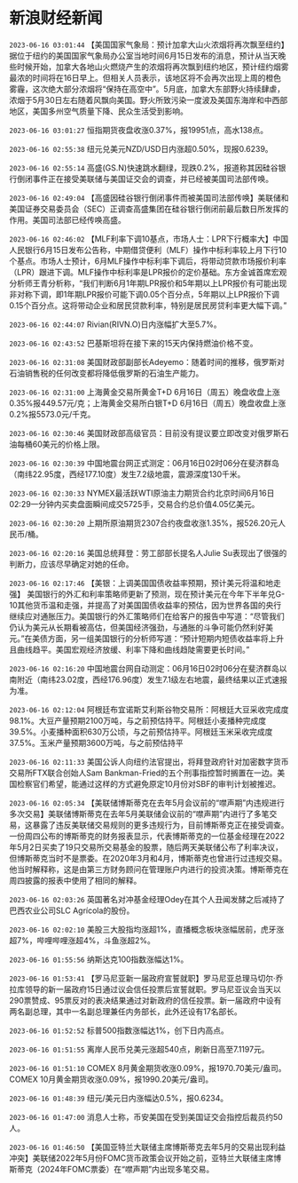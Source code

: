 # 新浪财经新闻
`2023-06-16 03:01:44` 【美国国家气象局：预计加拿大山火浓烟将再次飘至纽约】据位于纽约的美国国家气象局办公室当地时间6月15日发布的消息，预计从当天晚些时候开始，加拿大各地山火燃烧产生的浓烟将再次飘到纽约地区，预计纽约烟雾最浓的时间将在16日早上。但相关人员表示，该地区将不会再次出现上周的橙色雾霾，这次绝大部分浓烟将“保持在高空中”。5月底，加拿大东部野火持续肆虐，浓烟于5月30日左右随着风飘向美国。野火所致污染一度波及美国东海岸和中西部地区，美国多州空气质量下降、民众生活受到影响。

`2023-06-16 03:01:27` 恒指期货夜盘收涨0.37%，报19951点，高水138点。

`2023-06-16 02:55:38` 纽元兑美元NZD/USD日内涨超0.50%，现报0.6239。

`2023-06-16 02:55:14` 高盛(GS.N)快速跳水翻绿，现跌0.2%，报道称其因硅谷银行倒闭事件正在接受美联储与美国证交会的调查，并已经被美国司法部传唤。

`2023-06-16 02:49:04` 【高盛因硅谷银行倒闭事件而被美国司法部传唤】美联储和美国证券交易委员会（SEC）正调查高盛集团在硅谷银行倒闭前最后数日所发挥的作用。美国司法部已经传唤高盛。

`2023-06-16 02:46:02` 【MLF利率下调10基点，市场人士：LPR下行概率大】中国人民银行6月15日发布公告称，中期借贷便利（MLF）操作中标利率较上月下行10个基点。市场人士预计，6月MLF操作中标利率下调后，将带动贷款市场报价利率（LPR）跟进下调。MLF操作中标利率是LPR报价的定价基础。东方金诚首席宏观分析师王青分析称，“我们判断6月1年期LPR报价和5年期以上LPR报价有可能出现非对称下调，即1年期LPR报价可能下调0.05个百分点，5年期以上LPR报价下调0.15个百分点。这将带动企业和居民贷款利率，特别是居民房贷利率更大幅下调。”

`2023-06-16 02:44:07` Rivian(RIVN.O)日内涨幅扩大至5.7%。

`2023-06-16 02:43:52` 巴基斯坦将在接下来的15天内保持燃油价格不变。

`2023-06-16 02:31:08` 美国财政部副部长Adeyemo：随着时间的推移，俄罗斯对石油销售税的任何改变都将降低俄罗斯的石油生产能力。

`2023-06-16 02:31:00` 上海黄金交易所黄金T+D 6月16日（周五）晚盘收盘上涨0.35%报449.57元/克；上海黄金交易所白银T+D 6月16日（周五）晚盘收盘上涨0.2%报5573.0元/千克。

`2023-06-16 02:30:46` 美国财政部高级官员：目前没有提议要立即改变对俄罗斯石油每桶60美元的价格上限。

`2023-06-16 02:30:39` 中国地震台网正式测定：06月16日02时06分在斐济群岛（南纬22.95度，西经177.10度）发生7.2级地震，震源深度130千米。

`2023-06-16 02:30:33` NYMEX最活跃WTI原油主力期货合约北京时间6月16日02:29一分钟内买卖盘面瞬间成交5725手，交易合约总价值4.05亿美元。

`2023-06-16 02:30:20` 上期所原油期货2307合约夜盘收涨1.35%，报526.20元人民币/桶。

`2023-06-16 02:20:16` 美国总统拜登：劳工部部长提名人Julie Su表现出了很强的判断力，应该尽早确定对她的任命。

`2023-06-16 02:17:46` 【美银：上调美国国债收益率预期，预计美元将温和地走强】 美国银行的外汇和利率策略师更新了预测，现在预计美元在今年下半年兑G-10其他货币温和走强，并提高了对美国国债收益率的预估，因为世界各国的央行继续应对通胀压力。美国银行的外汇策略师们在给客户的报告中写道：“尽管我们仍认为美元从长期看被高估，但美国经济强劲，与通胀的斗争可能仍然利好美元。”在美债方面，另一组美国银行的分析师写道：“预计短期内短债收益率将上升且曲线趋平。美国宏观经济放缓、利率下降和曲线趋陡需要更长时间。”

`2023-06-16 02:16:20` 中国地震台网自动测定：06月16日02时06分在斐济群岛以南附近（南纬23.02度，西经176.96度）发生7.1级左右地震，最终结果以正式速报为准。

`2023-06-16 02:12:04` 阿根廷布宜诺斯艾利斯谷物交易所：阿根廷大豆采收完成度98.1%。大豆产量预期2100万吨，与之前预估持平。阿根廷小麦播种完成度39.5%。小麦播种面积630万公顷，与之前预估持平。阿根廷玉米采收完成度37.5%。玉米产量预期3600万吨，与之前预估持平

`2023-06-16 02:11:33` 美国公诉人向纽约法官提出，将拜登政府针对加密数字货币交易所FTX联合创始人Sam Bankman-Fried的五个刑事指控暂时搁置在一边。美国检察官们希望，能通过这样的方式避免原定10月份对SBF的审判计划被推迟。

`2023-06-16 02:05:34` 【美联储博斯蒂克在去年5月会议前的“噤声期”内违规进行多次交易】美联储博斯蒂克在去年5月美联储会议前的“噤声期”内进行了多笔交易，这暴露了违反美联储交易规则的更多违规行为，目前博斯蒂克正在接受调查。一份周四公布的博斯蒂克的财务报表显示，代表博斯蒂克的一位基金经理在2022年5月2日买卖了19只交易所交易基金的股票，随后两天美联储公布了利率决议，但博斯蒂克当时不是票委。在2020年3月和4月，博斯蒂克也曾进行过违规交易。他当时解释称，这是由第三方财务顾问在管理账户内进行的投资决策。博斯蒂克在周四披露的报表中使用了相同的解释。

`2023-06-16 02:03:26` 英国著名对冲基金经理Odey在其个人丑闻发酵之后减持了巴西农业公司SLC Agrícola的股份。

`2023-06-16 02:02:10` 美股三大股指均涨超1%，直播概念板块涨幅居前，虎牙涨超7%，哔哩哔哩涨超4%，斗鱼涨超2%。

`2023-06-16 01:55:56` 纳斯达克100指数涨幅达1%。

`2023-06-16 01:53:41` 【罗马尼亚新一届政府宣誓就职】罗马尼亚总理马切尔·乔拉库领导的新一届政府15日通过议会信任投票后宣誓就职。罗马尼亚议会当天以290票赞成、95票反对的表决结果通过对新政府的信任投票。新一届政府中设有两名副总理，其中一名副总理兼任内务部长，此外还设有17名部长。

`2023-06-16 01:52:52` 标普500指数涨幅达1%，创下日内高点。

`2023-06-16 01:51:55` 离岸人民币兑美元涨超540点，刷新日高至7.1197元。

`2023-06-16 01:51:10` COMEX 8月黄金期货收涨0.09%，报1970.70美元/盎司。COMEX 10月黄金期货收涨0.09%，报1990.20美元/盎司。

`2023-06-16 01:48:39` 纽元/美元日内涨幅达0.5%，报0.6234。

`2023-06-16 01:47:00` 消息人士称，币安美国在受到美国证交会指控后裁员约50人。

`2023-06-16 01:46:50` 【美国亚特兰大联储主席博斯蒂克去年5月的交易出现利益冲突】美联储2022年5月份FOMC货币政策会议开始之前，亚特兰大联储主席博斯蒂克（2024年FOMC票委）在“噤声期”内出现多笔交易。


